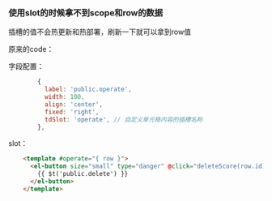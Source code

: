 
### 使用slot的时候拿不到scope和row的数据

插槽的值不会热更新和热部署，刷新一下就可以拿到row值

原来的code：

字段配置：

```js
        {
          label: 'public.operate',
          width: 100,
          align: 'center',
          fixed: 'right',
          tdSlot: 'operate', // 自定义单元格内容的插槽名称
        },
```

slot：

```html
    <template #operate="{ row }">
      <el-button size="small" type="danger" @click="deleteScore(row.id)">
        {{ $t('public.delete') }}
      </el-button>
    </template>
```


